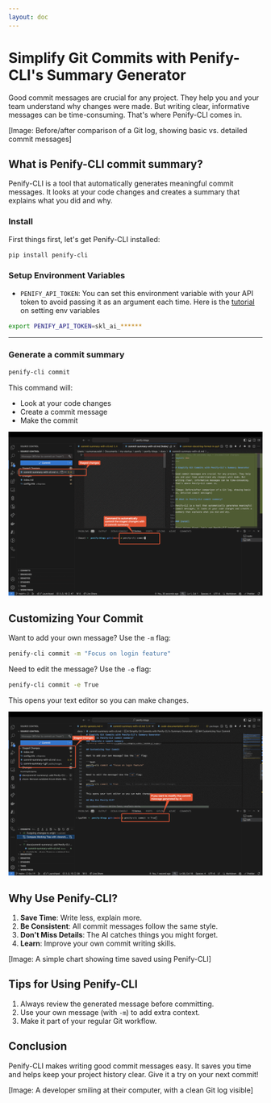 ```yaml
---
layout: doc
---
```


# Simplify Git Commits with Penify-CLI's Summary Generator

Good commit messages are crucial for any project. They help you and your team understand why changes were made. But writing clear, informative messages can be time-consuming. That's where Penify-CLI comes in.

[Image: Before/after comparison of a Git log, showing basic vs. detailed commit messages]

## What is Penify-CLI commit summary?

Penify-CLI is a tool that automatically generates meaningful commit messages. It looks at your code changes and creates a summary that explains what you did and why.


### Install

First things first, let's get Penify-CLI installed:

```bash
pip install penify-cli
```

### Setup Environment Variables

- `PENIFY_API_TOKEN`: You can set this environment variable with your API token to avoid passing it as an argument each time. Here is the [tutorial](https://docs.penify.dev/docs/Creating-API-Keys-in-Penify.html) on setting env variables

```bash
export PENIFY_API_TOKEN=skl_ai_******
```

---

### Generate a commit summary

```bash
penify-cli commit
```

This command will:
- Look at your code changes
- Create a commit message
- Make the commit

![Penify commit docs](../public/images/commt-summary-1.gif)

## Customizing Your Commit

Want to add your own message? Use the `-m` flag:

```bash
penify-cli commit -m "Focus on login feature"
```

Need to edit the message? Use the `-e` flag:

```bash
penify-cli commit -e True
```

This opens your text editor so you can make changes.

![Penify commit docs](../public/images/commit-summary-2.gif)

## Why Use Penify-CLI?

1. **Save Time**: Write less, explain more.
2. **Be Consistent**: All commit messages follow the same style.
3. **Don't Miss Details**: The AI catches things you might forget.
4. **Learn**: Improve your own commit writing skills.

[Image: A simple chart showing time saved using Penify-CLI]

## Tips for Using Penify-CLI

1. Always review the generated message before committing.
2. Use your own message (with `-m`) to add extra context.
3. Make it part of your regular Git workflow.

## Conclusion

Penify-CLI makes writing good commit messages easy. It saves you time and helps keep your project history clear. Give it a try on your next commit!

[Image: A developer smiling at their computer, with a clean Git log visible]